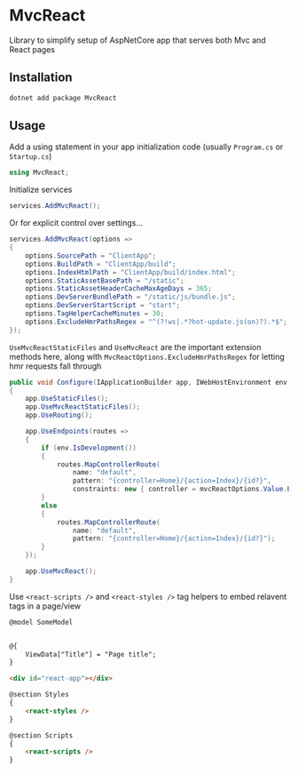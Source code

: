 # MvcReact
Library to simplify setup of AspNetCore app that serves both Mvc and React pages

## Installation
```bash
dotnet add package MvcReact
```

## Usage

Add a using statement in your app initialization code (usually `Program.cs` or `Startup.cs`)

```csharp
using MvcReact;
```

Initialize services

```csharp
services.AddMvcReact();
```

Or for explicit control over settings...

```csharp
services.AddMvcReact(options =>
{
    options.SourcePath = "ClientApp";
    options.BuildPath = "ClientApp/build";
    options.IndexHtmlPath = "ClientApp/build/index.html";
    options.StaticAssetBasePath = "/static";
    options.StaticAssetHeaderCacheMaxAgeDays = 365;
    options.DevServerBundlePath = "/static/js/bundle.js";
    options.DevServerStartScript = "start";
    options.TagHelperCacheMinutes = 30;
    options.ExcludeHmrPathsRegex = "^(?!ws|.*?hot-update.js(on)?).*$";
});
```

`UseMvcReactStaticFiles` and `UseMvcReact` are the important extension methods here, along with `MvcReactOptions.ExcludeHmrPathsRegex` for letting hmr requests fall through

```csharp
public void Configure(IApplicationBuilder app, IWebHostEnvironment env, IOptions<MvcReactOptions> mvcReactOptions)
{
    app.UseStaticFiles();
    app.UseMvcReactStaticFiles();
    app.UseRouting();

    app.UseEndpoints(routes =>
    {
        if (env.IsDevelopment())
        {
            routes.MapControllerRoute(
                name: "default",
                pattern: "{controller=Home}/{action=Index}/{id?}",
                constraints: new { controller = mvcReactOptions.Value.ExcludeHmrPathsRegex });
        }
        else
        {
            routes.MapControllerRoute(
                name: "default",
                pattern: "{controller=Home}/{action=Index}/{id?}");
        }
    });

    app.UseMvcReact();
}
```

Use `<react-scripts />` and `<react-styles />` tag helpers to embed relavent tags in a page/view

```html
@model SomeModel


@{
    ViewData["Title"] = "Page title";
}

<div id="react-app"></div>

@section Styles
{
    <react-styles />
}

@section Scripts
{
    <react-scripts />
}
```